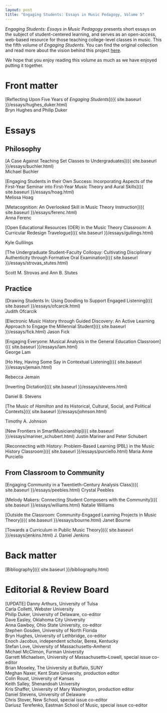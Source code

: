 ```yaml
---
layout: post
title: "Engaging Students: Essays in Music Pedagogy, Volume 5"
---
```


_Engaging Students: Essays in Music Pedagogy_ presents short essays on the subject of student-centered learning, and serves as an open-access, web-based resource for those teaching college-level classes in music. This the fifth volume of *Engaging Students*. You can find the original collection and read more about the vision behind this project [here](http://www.flipcamp.org/engagingstudents/).

We hope that you enjoy reading this volume as much as we have enjoyed putting it together.

# Front matter

[Reflecting Upon Five Years of *Engaging Students*]({{ site.baseurl }}/essays/hughes_duker.html)  
Bryn Hughes and Philip Duker


# Essays


## Philosophy

[A Case Against Teaching Set Classes to Undergraduates]({{ site.baseurl }}/essays/buchler.html)  
Michael Buchler

[Engaging Students in their Own Success: Incorporating Aspects of the First-Year Seminar into First-Year Music Theory and Aural Skills]({{ site.baseurl }}/essays/hoag.html)  
Melissa Hoag

[Metacognition: An Overlooked Skill in Music Theory Instruction]({{ site.baseurl }}/essays/ferenc.html)  
Anna Ferenc

[Open Educational Resources (OER) in the Music Theory Classroom: A Curricular Redesign Travelogue]({{ site.baseurl }}/essays/gullings.html)
>
Kyle Gullilngs

[The Undergraduate Student-Faculty Colloquy: Cultivating Disciplinary Authenticity through Formative Oral Examination]({{ site.baseurl }}/essays/strovas_stutes.html)
>
Scott M. Strovas and Ann B. Stutes


## Practice

[Drawing Students In: Using Doodling to Support Engaged Listening]({{ site.baseurl }}/essays/ofcarcik.html)  
Judith Ofcarcik

[Electronic Music History through Guided Discovery: An Active Learning Approach to Engage the Millennial Student]({{ site.baseurl }}/essays/fick.html)
Jason Fick

[Engaging Everyone: Musical Analysis in the General Education Classroom]({{ site.baseurl }}/essays/lam.html)  
George Lam

[Ho Hey, Having Some Say in Contextual Listening]({{ site.baseurl }}/essays/jemain.html)
>
Rebecca Jemain

[Inverting Dictation]({{ site.baseurl }}/essays/stevens.html)
>
Daniel B. Stevens

[The Music of *Hamilton* and its Historical, Cultural, Social, and Political Contexts]({{ site.baseurl }}/essays/johnson.html)
>
Timothy A. Johnson

[New Frontiers in SmartMusicianship]({{ site.baseurl }}/essays/mariner_schubert.html)
Justin Mariner and Peter Schubert

[Reconnecting with History: Problem-Based Learning (PBL) in the Music History Classroom]({{ site.baseurl }}/essays/purciello.html)
Maria Anne Purciello


## From Classroom to Community

[Engaging Community in a Twentieth-Century Analysis Class]({{ site.baseurl }}/essays/peebles.html)
Crystal Peebles

[Melody Makers: Connecting Student Composers with the Community]({{ site.baseurl }}/essays/williams.html)
Natalie Williams

[Outside the Classroom: Community-Engaged Learning Projects in Music Theory]({{ site.baseurl }}/essays/bourne.html)
Janet Bourne

[Towards a Curriculum in Public Music Theory]({{ site.baseurl }}/essays/jenkins.html)
J. Daniel Jenkins


# Back matter

[Bibliography]({{ site.baseurl }}/bibliography.html)


# Editorial & Review Board

[UPDATE]
Danny Arthurs, University of Tulsa  
Carla Colletti, Webster University  
Philip Duker, University of Delaware, co-editor  
Dave Easley, Oklahoma City University  
Anna Gawboy, Ohio State University, co-editor  
Stephen Gosden, University of North Florida  
Bryn Hughes, University of Lethbridge, co-editor  
Enoch Jacobus, independent scholar, Berea, Kentucky  
Stefan Love, University of Massachusetts–Amherst  
Michael McClimon, Furman University  
Garrett Michaelsen, University of Massachusetts–Lowell, special issue co-editor  
Brian Moseley, The University at Buffalo, SUNY  
Meghan Naxer, Kent State University, production editor  
Colin Roust, University of Kansas  
Keith Salley, Shenandoah University  
Kris Shaffer, University of Mary Washington, production editor  
Daniel Stevens, University of Delaware  
Chris Stover, New School, special issue co-editor  
Dariusz Terefenko, Eastman School of Music, special issue co-editor
